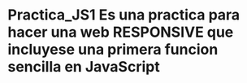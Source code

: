 # Practica_JS1 Es una practica para hacer una web RESPONSIVE que incluyese una primera funcion sencilla en JavaScript
